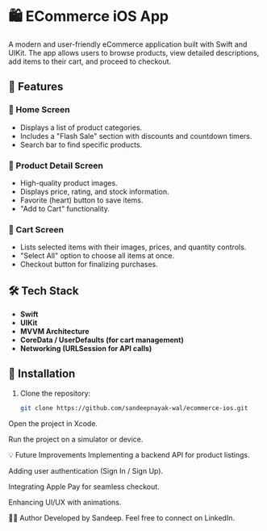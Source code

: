 # 🛍️ ECommerce iOS App

A modern and user-friendly eCommerce application built with Swift and UIKit. The app allows users to browse products, view detailed descriptions, add items to their cart, and proceed to checkout.

## 🚀 Features

### 🔹 Home Screen
- Displays a list of product categories.
- Includes a "Flash Sale" section with discounts and countdown timers.
- Search bar to find specific products.

### 🔹 Product Detail Screen
- High-quality product images.
- Displays price, rating, and stock information.
- Favorite (heart) button to save items.
- "Add to Cart" functionality.

### 🔹 Cart Screen
- Lists selected items with their images, prices, and quantity controls.
- "Select All" option to choose all items at once.
- Checkout button for finalizing purchases.

## 🛠️ Tech Stack
- **Swift**
- **UIKit**
- **MVVM Architecture**
- **CoreData / UserDefaults (for cart management)**
- **Networking (URLSession for API calls)**

## 📌 Installation
1. Clone the repository:
   ```bash
   git clone https://github.com/sandeepnayak-wal/ecommerce-ios.git
Open the project in Xcode.

Run the project on a simulator or device.

💡 Future Improvements
Implementing a backend API for product listings.

Adding user authentication (Sign In / Sign Up).

Integrating Apple Pay for seamless checkout.

Enhancing UI/UX with animations.

👨‍💻 Author
Developed by Sandeep. Feel free to connect on LinkedIn.

